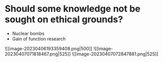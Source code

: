 # Should some knowledge not be sought on ethical grounds?
- Nuclear bombs
- Gain of function research

![[image-20230406193359408.png|500]]
![[image-20230407071818467.png|525]]
![[image-20230407072847881.png|525]]


